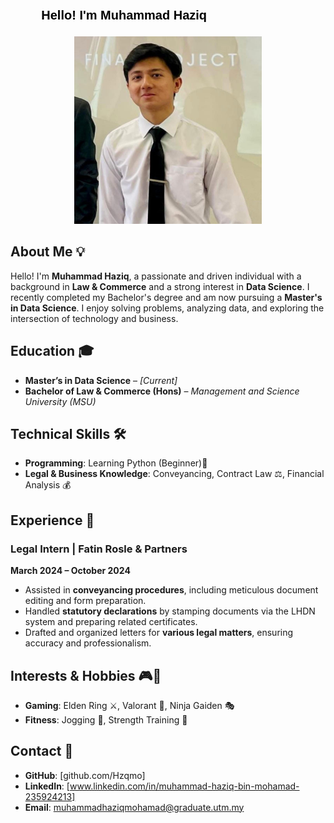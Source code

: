 <p align="center">
  <svg width="100%" height="30">
    <text x="100%" y="20" font-size="20" fill="black" font-family="Arial" font-weight="bold">
      <animate attributeName="x" from="100%" to="-100%" dur="5s" repeatCount="indefinite" />
      Hello! I'm Muhammad Haziq
    </text>
  </svg>
</p>

<p align="center">
<img src="hziq.jpg" alt="My picture" width="300">
</p>

## About Me 💡
Hello! I'm **Muhammad Haziq**, a passionate and driven individual with a background in **Law & Commerce** and a strong interest in **Data Science**. I recently completed my Bachelor's degree and am now pursuing a **Master's in Data Science**. I enjoy solving problems, analyzing data, and exploring the intersection of technology and business.

## Education 🎓
- **Master’s in Data Science** – *[Current]*
- **Bachelor of Law & Commerce (Hons)** – *Management and Science University (MSU)*

## Technical Skills 🛠️
- **Programming**: Learning Python (Beginner)🐍
- **Legal & Business Knowledge**: Conveyancing, Contract Law ⚖️, Financial Analysis 💰

## Experience 💼
### Legal Intern | Fatin Rosle & Partners  
**March 2024 – October 2024**  
- Assisted in **conveyancing procedures**, including meticulous document editing and form preparation.  
- Handled **statutory declarations** by stamping documents via the LHDN system and preparing related certificates.
- Drafted and organized letters for **various legal matters**, ensuring accuracy and professionalism.  

## Interests & Hobbies 🎮🚗
- **Gaming**: Elden Ring ⚔️, Valorant 🔫, Ninja Gaiden 🎭
- **Fitness**: Jogging 🏃, Strength Training 💪

## Contact 📩
- **GitHub**: [github.com/Hzqmo]
- **LinkedIn**: [www.linkedin.com/in/muhammad-haziq-bin-mohamad-235924213]
- **Email**: muhammadhaziqmohamad@graduate.utm.my

